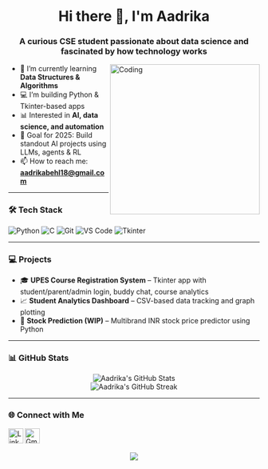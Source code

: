 <h1 align="center">Hi there 👋, I'm Aadrika</h1>
<h3 align="center">A curious CSE student passionate about data science and fascinated by how technology works</h3>

<img align="right" alt="Coding" width="300" src="https://media4.giphy.com/media/v1.Y2lkPTc5MGI3NjExeTR1bDd5d2I1ZmYycWEyNmw2eGFybjJrdW9paDZxZzJ6cm1uMTdjeSZlcD12MV9pbnRlcm5hbF9naWZfYnlfaWQmY3Q9Zw/L1R1tvI9svkIWwpVYr/giphy.gif">

- 🌱 I’m currently learning **Data Structures & Algorithms**
- 💻 I’m building Python & Tkinter-based apps
- 📊 Interested in **AI, data science, and automation**
- 🎯 Goal for 2025: Build standout AI projects using LLMs, agents & RL
- 📫 How to reach me: **aadrikabehl18@gmail.com**

---

### 🛠️ Tech Stack
![Python](https://img.shields.io/badge/-Python-05122A?style=flat&logo=python)
![C](https://img.shields.io/badge/-C-05122A?style=flat&logo=c)
![Git](https://img.shields.io/badge/-Git-05122A?style=flat&logo=git)
![VS Code](https://img.shields.io/badge/-VS%20Code-05122A?style=flat&logo=visual-studio-code)
![Tkinter](https://img.shields.io/badge/-Tkinter-05122A?style=flat)

---

### 💻 Projects 
- 🎓 **UPES Course Registration System** – Tkinter app with student/parent/admin login, buddy chat, course analytics
- 📈 **Student Analytics Dashboard** – CSV-based data tracking and graph plotting
- 🤖 **Stock Prediction (WIP)** – Multibrand INR stock price predictor using Python

---

### 📊 GitHub Stats

<p align="center">
  <img src="https://github-readme-stats.vercel.app/api?username=Aadrika18&show_icons=true&theme=radical" alt="Aadrika's GitHub Stats" />
  <br>
  <img src="https://github-readme-streak-stats.herokuapp.com/?user=Aadrika18&theme=radical" alt="Aadrika's GitHub Streak" />
</p>

---

### 🌐 Connect with Me
<p>
  <a href="https://linkedin.com/in/aadrikabehl">
    <img align="left" alt="LinkedIn" width="30px" src="https://cdn.jsdelivr.net/npm/simple-icons@v3/icons/linkedin.svg" />
  </a>
  <a href="mailto:aadrikabehl18@gmail.com">
    <img align="left" alt="Gmail" width="30px" src="https://cdn.jsdelivr.net/npm/simple-icons@v3/icons/gmail.svg" />
  </a>
</p>

<br><br>

<p align="center">
  <img src="https://github-profile-summary-cards.vercel.app/api/cards/profile-details?username=Aadrika18&theme=radical" />
</p>

